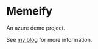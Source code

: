 Memeify
=======

An azure demo project.

See [my blog] for more information.

  [my blog]: http://blog.wouterdevinck.be/2013/02/introduction-to-windows-azure.html
  
    